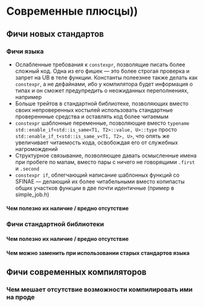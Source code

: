 # Современные плюсцы))
## Фичи новых стандартов
### Фичи языка
- Ослабленные требования к `constexpr`, позволящие писать более сложный код. Одна из его фишек — это более строгая проверка и запрет на UB в теле функции. Константы полеезнее также делать как `constexpr`, а не дефайнами, ибо у компилятора будет  информация о типах и он сможет предупредить о неожиданных переполнениях, например
- Больше трейтов в стандартной библиотеке, позволяющих вместо своих непроверенных костылей использовать стандартные провереннные средства и оставлять код более читаемым
- `constexpr` шаблонные переменные, позволяющие вместо `typename std::enable_if<std::is_same<T1, T2>::value, U>::type` просто `std::enable_if_t<std::is_same_v<T1, T2>, U>`, что опять же увеличивает читаемость кода, освобождая его от служебных нагромождений
- Структурное связывание, позволяющее давать осмысленные имена при пробеге по мапам, вместо пары с ничего не говорящими `.first` и `.second`
- `constexpr if`, облегчающий написание шаблонных функций со SFINAE — делающий их более читабельными вместо копипасты общих участков функции в две почти идентичные (пример в simple_job.h)

#### Чем полезно их наличие / вредно отсутствие
### Фичи стандартной библиотеки
#### Чем полезно их наличие / вредно отсутствие
#### Чем можно заменить при использовании старых стандартов языка
## Фичи современных компиляторов
### Чем мешает отсутствие возможности компилировать ими на проде
